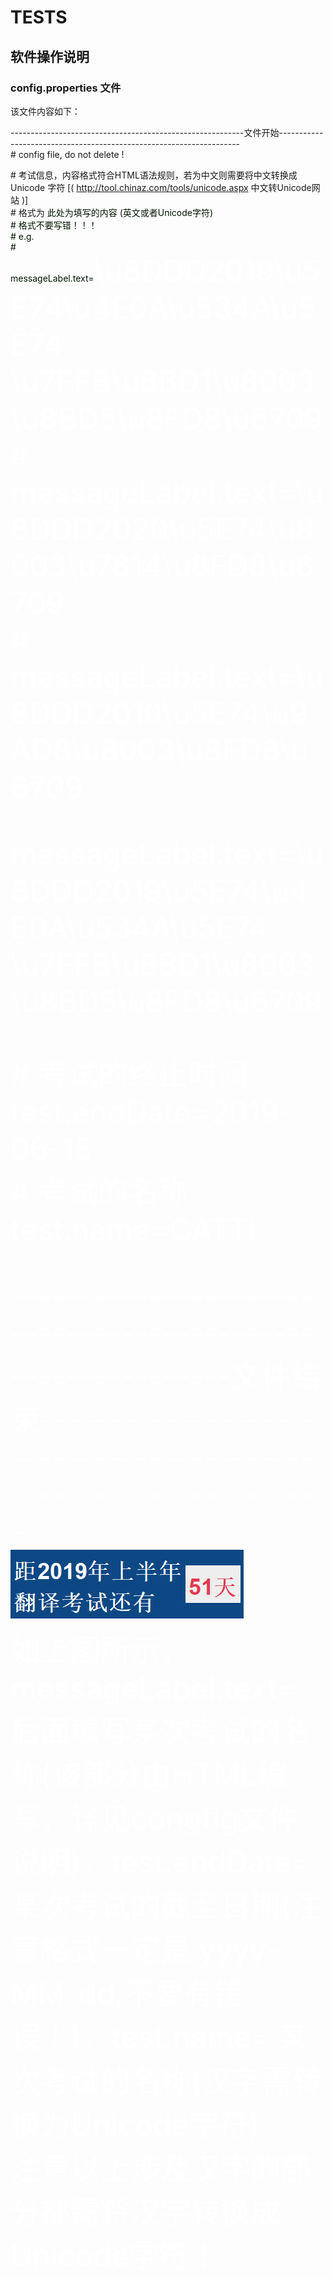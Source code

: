 # TESTS
## 软件操作说明
### config.properties 文件
该文件内容如下：  

----------------------------------------------------------文件开始--------------------------------------------------------------------  
\# config file, do not delete !  

\# 考试信息，内容格式符合HTML语法规则，若为中文则需要将中文转换成 Unicode 字符 [( http://tool.chinaz.com/tools/unicode.aspx 中文转Unicode网站 )]   
\# 格式为 <html><font size = (字体大小，数字) color=(字体颜色，16进制颜色) > 此处为填写的内容 (英文或者Unicode字符) <html>  
\# 格式不要写错！！！                                                                                                                        
\# e.g.  
\# messageLabel.text=<html><font size=8 color=white>\u8DDD2019\u5E74\u4E0A\u534A\u5E74<br>\u7FFB\u8BD1\u8003\u8BD5\u8FD8\u6709<html>  
\# messageLabel.text=<html><font size=8 color=white>\u8DDD2020\u5E74\u8003\u7814\u8FD8\u6709<html>  
\# messageLabel.text=<html><font size=8 color=white>\u8DDD2019\u5E74\u9AD8\u8003\u8FD8\u6709<html>  

messageLabel.text=<html><font size=8 color=white>\u8DDD2019\u5E74\u4E0A\u534A\u5E74<br>\u7FFB\u8BD1\u8003\u8BD5\u8FD8\u6709<html>  

\# 考试的终止时间  
test.endDate=2019-06-15  
\# 考试的名称  
test.name=CATTI  

------------------------------------------------------------文件结束-----------------------------------------------------------------  
![avatar](pic1.png)  
如上图所示，messageLabel.text= 后面填写某次考试的名称(该部分由HTML编写，详见congfig文件说明)，test.endDate= 某次考试的截至日期(注意格式一定是 yyyy-MM-dd,不要有错误！)，test.name= 某次考试的名称(汉字需转换为Unicode字符)  
注意以上涉及汉字的部分都需将汉字转换成Unicode字符！
